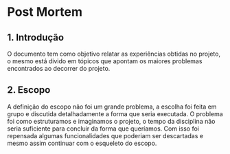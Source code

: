 # Post Mortem 

## 1. Introdução

O documento tem como objetivo relatar as experiências obtidas no projeto, o mesmo está divido em tópicos que apontam os maiores problemas encontrados ao decorrer do projeto.

## 2. Escopo

A definição do escopo não foi um grande problema, a escolha foi feita em grupo e discutida detalhadamente a forma que seria executada. O problema foi como estruturamos e imaginamos o projeto, o tempo da disciplina não seria suficiente para concluir da forma que queríamos. Com isso foi repensada algumas funcionalidades que poderiam ser descartadas e mesmo assim continuar com o esqueleto do escopo. 
